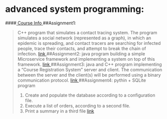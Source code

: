 # advanced system programming:
####[ Course Info ](https://www.cs.bgu.ac.il/~spl211/Main)
##Assignment1: 
>C++ program that simulates a
>contact tracing system. The program simulates a social network (represented as a graph), in
>which an epidemic is spreading, and contact tracers are searching for infected people, trace
>their contacts, and attempt to break the chain of infection.
>[ link ](https://www.cs.bgu.ac.il/~spl211/wiki.files/ass1-211_v4.pdf)
##Assignment2: 
>java program building a simple Microservice framework and implementing
>a system on top of this framework.
>[ link ](https://www.cs.bgu.ac.il/~spl211/wiki.files/SPL211[1].pdf)
##Assignment3:
>java and C++ program implementing a “Course Registration System” server and client.
>The communication between the server and the client(s) will be performed using a binary communication protocol.
>[ link ](https://docs.google.com/document/u/1/d/e/2PACX-1vRn6esmt4SNU4tU-iStPERIEJQPV4SSmBtIvmGEPWCvT0GzaTSpkjkp4u1hOtaGHg/pub)
##Assignment4:
>pythin + SQLite program 
>1. Create and populate the database according to a configuration file.
>2. Execute a list of orders, according to a second file.
>3. Print a summary in a third file
>[ link ](https://www.cs.bgu.ac.il/~spl211/wiki.files/main.pdf)
